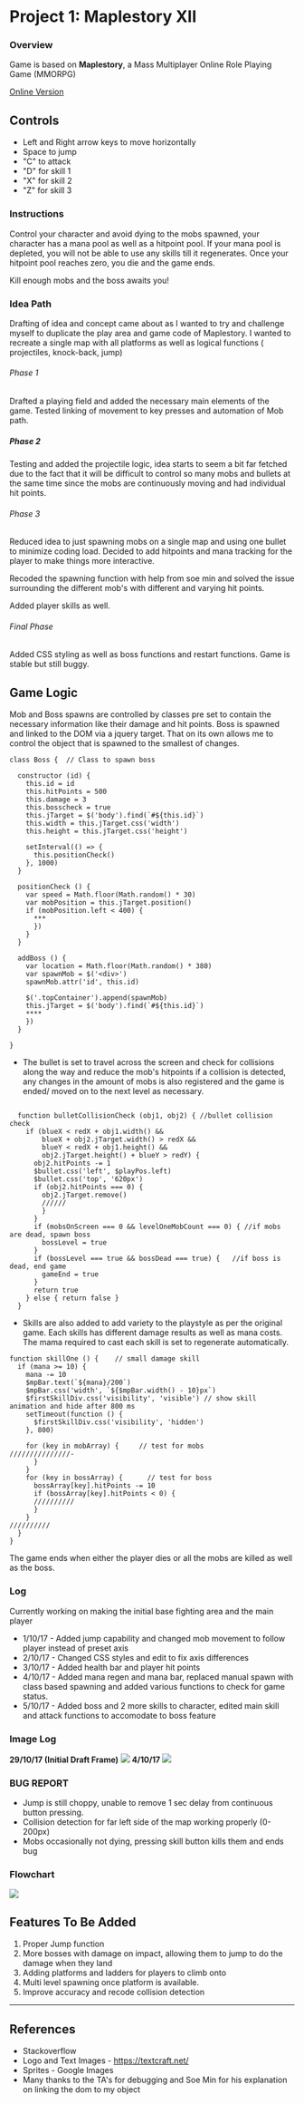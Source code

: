 # Project 1: Maplestory XII
### Overview

Game is based on **Maplestory**, a Mass Multiplayer Online Role Playing Game (MMORPG)

[Online Version](https://josephpung.github.io/project-1/)
## Controls
- Left and Right arrow keys to move horizontally
- Space to jump
- "C" to attack
- "D" for skill 1
- "X" for skill 2
- "Z" for skill 3

### Instructions

Control your character and avoid dying to the mobs spawned, your character has a mana pool as well as a hitpoint pool. If your mana pool is depleted, you will not be able to use any skills till it regenerates. Once your hitpoint pool reaches zero, you die and the game ends.

Kill enough mobs and the boss awaits you!


### Idea Path
Drafting of idea and concept came about as I wanted to try and challenge myself to duplicate the play area and game code of Maplestory. I wanted to recreate a single map with all platforms as well as logical functions ( projectiles, knock-back, jump)

###### Phase 1
Drafted a playing field and added the necessary main elements of the game. Tested linking of movement to key presses and automation of Mob path.

##### Phase 2
Testing and added the projectile logic, idea starts to seem a bit far fetched due to the fact that it will be difficult to control so many mobs and bullets at the same time since the mobs are continuously moving and had individual hit points.

###### Phase 3
Reduced idea to just spawning mobs on a single map and using one bullet to minimize coding load. Decided to add hitpoints and mana tracking for the player to make things more interactive.

Recoded the spawning function with help from soe min and solved the issue surrounding the different mob's with different and varying hit points.

Added player skills as well.

###### Final Phase
Added CSS styling as well as boss functions and restart functions. Game is stable but still buggy.

## Game Logic
Mob and Boss spawns are controlled by classes pre set to contain the necessary information like their damage and hit points. Boss is spawned and linked to the DOM via a jquery target. That on its own allows me to control the object that is spawned to the smallest of changes.
```
class Boss {  // Class to spawn boss

  constructor (id) {
    this.id = id
    this.hitPoints = 500
    this.damage = 3
    this.bosscheck = true
    this.jTarget = $('body').find(`#${this.id}`)
    this.width = this.jTarget.css('width')
    this.height = this.jTarget.css('height')

    setInterval(() => {
      this.positionCheck()
    }, 1000)
  }

  positionCheck () {
    var speed = Math.floor(Math.random() * 30)
    var mobPosition = this.jTarget.position()
    if (mobPosition.left < 400) {
      ***
      })
    }
  }

  addBoss () {
    var location = Math.floor(Math.random() * 380)
    var spawnMob = $('<div>')
    spawnMob.attr('id', this.id)

    $('.topContainer').append(spawnMob)
    this.jTarget = $('body').find(`#${this.id}`)
    ****
    })
  }

}
```

- The bullet is set to travel across the screen and check for collisions along the way and reduce the mob's hitpoints if a collision is detected, any changes in the amount of mobs is also registered and the game is ended/ moved on to the next level as necessary.
```

  function bulletCollisionCheck (obj1, obj2) { //bullet collision check
    if (blueX < redX + obj1.width() &&
        blueX + obj2.jTarget.width() > redX &&
        blueY < redX + obj1.height() &&
        obj2.jTarget.height() + blueY > redY) {
      obj2.hitPoints -= 1
      $bullet.css('left', $playPos.left)
      $bullet.css('top', '620px')
      if (obj2.hitPoints === 0) {
        obj2.jTarget.remove()
        //////
        }
      }
      if (mobsOnScreen === 0 && levelOneMobCount === 0) { //if mobs are dead, spawn boss
        bossLevel = true
      }
      if (bossLevel === true && bossDead === true) {   //if boss is dead, end game
        gameEnd = true
      }
      return true
    } else { return false }
  }
```
- Skills are also added to add variety to the playstyle as per the original game. Each skills has different damage results as well as mana costs. The mama required to cast each skill is set to regenerate automatically.
```
function skillOne () {    // small damage skill
  if (mana >= 10) {
    mana -= 10
    $mpBar.text(`${mana}/200`)
    $mpBar.css('width', `${$mpBar.width() - 10}px`)
    $firstSkillDiv.css('visibility', 'visible') // show skill animation and hide after 800 ms
    setTimeout(function () {
      $firstSkillDiv.css('visibility', 'hidden')
    }, 800)

    for (key in mobArray) {     // test for mobs
///////////////-
      }
    }
    for (key in bossArray) {      // test for boss
      bossArray[key].hitPoints -= 10
      if (bossArray[key].hitPoints < 0) {
      //////////
      }
    }
//////////
  }
}
```

The game ends when either the player dies or all the mobs are killed as well as the boss.

### Log
Currently working on making the initial base fighting area and the main player
* 1/10/17 - Added jump capability and changed mob movement to follow player instead of preset axis
* 2/10/17 - Changed CSS styles and edit to fix axis differences
* 3/10/17 - Added health bar and player hit points
* 4/10/17 - Added mana regen and mana bar, replaced manual spawn with class based spawning and added various functions to check for game status.
* 5/10/17 - Added boss and 2 more skills to character, edited main skill and attack functions to accomodate to boss feature

### Image Log
**29/10/17 (Initial Draft Frame)**
![](/assets/images/old.gif)
**4/10/17**
![](/assets/images/v2.png)

### **BUG REPORT**
  * Jump is still choppy, unable to remove 1 sec delay from continuous button pressing.
  * Collision detection for far left side of the map working properly (0-200px)
  * Mobs occasionally not dying, pressing skill button kills them and ends bug


### Flowchart

![](/assets/images/flowchart.jpg)

## Features To Be Added
1) Proper Jump function
2) More bosses with damage on impact, allowing them to jump to do the damage when they land
3) Adding platforms and ladders for players to climb onto
4) Multi level spawning once platform is available.
5) Improve accuracy and recode collision detection

---
## References
* Stackoverflow
* Logo and Text Images - https://textcraft.net/
* Sprites - Google Images
* Many thanks to the TA's for debugging and Soe Min for his explanation on linking the dom to my object
